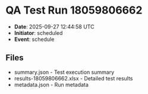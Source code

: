 # QA Test Run 18059806662

- **Date**: 2025-09-27 12:44:58 UTC
- **Initiator**: scheduled
- **Event**: schedule

## Files
- summary.json - Test execution summary
- results-18059806662.xlsx - Detailed test results
- metadata.json - Run metadata
